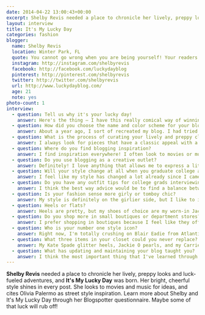 ```yaml
---
date: 2014-04-22 13:00:43+00:00
excerpt: Shelby Revis needed a place to chronicle her lively, preppy looks and luck-fueled adventures, and It's My Lucky Day was born.
layout: interview
title: It's My Lucky Day
categories: fashion
blogger:
  name: Shelby Revis
  location: Winter Park, FL
  quote: You cannot go wrong when you are being yourself! Your readers will for sure appreciate the originality.
  instagram: http://instagram.com/shelbyrevis
  facebook: http://facebook.com/luckydayblog
  pinterest: http://pinterest.com/shelbyrevis
  twitter: http://twitter.com/shelbyrevis
  url: http://www.luckydayblog.com/
  age: 21
  note: yes
photo-count: 1
interview:
  - question: Tell us why it's your lucky day!
    answer: Here's the thing – I have this really comical way of winning random contests. I've won everything from gift cards to concert tickets and even a trip to Chicago. A lot of my close friends are always like, "You’re literally the luckiest girl EVER", and so that’s kind of how "It’s My Lucky Day" came about. I wanted a place to share my adventures, and my blog was the perfect opportunity for me to do so!
  - question: How did you choose the name and color scheme for your blog?
    answer: About a year ago, I sort of recreated my blog. I had tried blogging for a while, but it was never anything consistent, and I felt like my themes really didn't match my personality. That changed after my friend and I watched the 2013 Kentucky Derby, and there was a horse named "It's My Lucky Day." We both looked at each other and knew that it was a perfect fit for me! I shorten it sometimes to just "Lucky Day", but I love that it captures my personal style. To me, it's all about having fun and embracing those moments of good luck. I chose an aqua blue hue because, frankly, I'm a little obsessed with the color. I also love that it gives a fresh and lively feel, complimented by the gold glitter accents that add just the right amount of sparkle.
  - question: What is the process of curating your lively and preppy closet?
    answer: I always look for pieces that have a classic appeal with a colorful twist. I love pieces that speak for themselves, like a bright pair of patterned jeans or a bold statement necklace. Being a Florida native, I can get away with wearing these saturated hues all year, making it easy for me to keep my closet lively! When in doubt, I take a note from my prep-school days and go for a solid oxford button-down shirt and a pair of colored chino shorts. I'd have to say that’s probably my signature look!
  - question: Where do you find blogging inspiration?
    answer: I find inspiration everywhere! I often look to movies or music to inspire me. My blog is dedicated to my personal style, so I follow a few fashion blogs and keep an updated mood board on Pinterest to help me stay inspired.
  - question: Do you use blogging as a creative outlet?
    answer: Definitely! I love anything that allows me to express a little creativity, and Lucky Day is no exception! I strive to reflect my creativity and personal style in each and every post.
  - question: Will your style change at all when you graduate college and officially join the workforce?
    answer: I feel like my style has changed a lot already since I came to college, but I think that just depends on the career path I take. I know it will change because I’m always updating my closet, but to say my everyday looks will become more "professional" would probably be incorrect. If anything, I think my personal style will become a little more refined than it is now!
  - question: Do you have any outfit tips for college grads interviewing or starting their first jobs?
    answer: I think the best way advice would be to find a balance between looking professional and adding your own flair. I don’t think work-appropriate attire has to be boring! When in doubt, check and see if the company you’re interviewing with has a dress code policy and go from there.
  - question: Is your fashion sense more girly or tomboy chic?
    answer: My style is definitely on the girlier side, but I like to incorporate a few tomboy elements every now and then. I adore anything that has ruffles, sparkle, or a hint of pink. Although, I'm also one to rock a pair of camo skinny pants every once in a while. I think it’s fun to mix things up and wear pieces that are a little out of the ordinary.
  - question: Heels or flats?
    answer: Heels are pretty, but my shoes of choice are my worn-in Jack Rogers sandals!
  - question: Do you shop more in small boutiques or department stores?
    answer: I prefer shopping in boutiques because I feel like they offer more unique looks. I have my fair share of basics from department stores, but somehow I'm always drawn to those pieces in my wardrobe that are from local boutiques. I love having pieces that no one else has!
  - question: Who is your number one style icon?
    answer: Right now, I'm totally crushing on Blair Eadie from Atlantic-Pacific's style. I love how she puts together unexpected pieces and patterns. She’s fearless! I’m also a huge fan of Olivia Palermo. Her street style is flawless.
  - question: What three items in your closet could you never replace?
    answer: My Kate Spade glitter heels, Jackie O pearls, and my Carrie Bradshaw tulle skirt.
  - question: What has updating and maintaining your blog taught you?
    answer: I think the most important thing that I've learned through writing on Lucky Day is that you should always remain true to yourself. It's easy to get caught up in the latest blogger trends and post about what everyone else is posting, but I've learned that blogging is more rewarding when you're posting creative content. You can't go wrong when you're being yourself! Your readers will for sure appreciate the originality.
---
```


**Shelby Revis** needed a place to chronicle her lively, preppy looks and luck-fueled adventures, and **It's My Lucky Day** was born. Her bright, cheerful style shines in every post. She looks to movies and music for ideas, and cites Olivia Palermo as street style inspiration. Learn more about Shelby and It's My Lucky Day through her Blogspotter questionnaire. Maybe some of that luck will rub off!